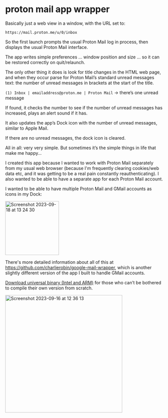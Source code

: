 # proton mail app wrapper
 
Basically just a web view in a window, with the URL set to:

`https://mail.proton.me/u/0/inbox`

So the first launch prompts the usual Proton Mail log in process, then displays the usual Proton Mail interface.

The app writes simple preferences … window position and size … so it can be restored correctly on quit/relaunch.

The only other thing it does is look for title changes in the HTML web page, and when they occur parse for Proton Mail’s standard unread messages text: the number of unread messages in brackets at the start of the title.

`(1) Inbox | emailaddress@proton.me | Proton Mail` -> there’s one unread message

If found, it checks the number to see if the number of unread messages has increased, plays an alert sound if it has.

It also updates the app’s Dock icon with the number of unread messages, similar to Apple Mail.

If there are no unread messages, the dock icon is cleared.

All in all: very very simple. But sometimes it’s the simple things in life that make me happy…

I created this app because I wanted to work with Proton Mail separately from my usual web browser (because I'm frequently clearing cookies/web data etc, and it was getting to be a real pain constantly reauthenticating). I also wanted to be able to have a separate app for each Proton Mail account.

I wanted to be able to have multiple Proton Mail and GMail accounts as icons in my Dock:

<img width="171" alt="Screenshot 2023-09-18 at 13 24 30" src="https://github.com/charlierobin/proton-mail-app-wrapper/assets/10506323/252947e7-907f-4cc0-83af-938b26cbe87e">


There's more detailed information about all of this at https://github.com/charlierobin/google-mail-wrapper, which is another slightly different version of the app I built to handle GMail accounts.

[Download universal binary (Intel and ARM)](https://dl.dropboxusercontent.com/s/g05jtdmdzspl6o0/ProtonMail.zip?dl=0) for those who can’t be bothered to compile their own version from scratch.

<img width="373" alt="Screenshot 2023-09-16 at 12 36 13" src="https://github.com/charlierobin/proton-mail-app-wrapper/assets/10506323/067f3e74-0d4d-4d2e-81ca-3c20d036a43b">
